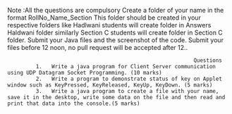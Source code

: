 Note :All the questions are compulsory
Create a folder of your name in the format RollNo_Name_Section
This folder should be created in your respective folders like Hadlwani students will create folder in Answers Haldwani folder similarly Section C students will create folder in Section C folder.
Submit your Java files and the screenshot of the code.
Submit your files before 12 noon, no pull request will be accepted after 12..

                                                             
                                                              
                                                               Questions
             1.   Write a java program for Client Server communication using UDP Datagram Socket Programming. (10 marks)
             2.   Write a program to demonstrate status of key on Applet window such as KeyPressed, KeyReleased, KeyUp, KeyDown. (5 marks)
             3.   Write a java program to create a file with your name, save it in the desktop, write some data on the file and then read and print that data into the console.(5 marks)
